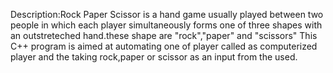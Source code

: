 Description:Rock Paper Scissor is a hand game usually played between two people in which each player simultaneously forms one of three shapes with an outstreteched hand.these shape are "rock","paper" and "scissors" This C++ program is aimed at automating one of player called as computerized player and the taking rock,paper or scissor as an input from the used.
